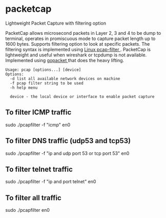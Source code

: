 # packetcap
Lightweight Packet Capture with filtering option 

PacketCap allows microsecond packets in Layer 2, 3 and 4 to be dump to terminal, operates in promiscuous mode to capture packet length up to 1600 bytes. Supports filtering option to look at specific packets. The filtering syntax is implemented using <a href="https://linux.die.net/man/7/pcap-filter"> Linux pcap-filter </a>. PacketCap is lightweight and useful when wireshark or tcpdump is not available. Implemented using <a href="https://github.com/google/gopacket/blob/master/pcap/pcap_unix.go"> gopacket </a> that does the heavy lifting.

```
Usage: pcap [options...] [device]
Options: 
  -d list all available network devices on machine
  -f pcap filter string to be used
  -h help menu
  
  device - the local device or interface to enable packet capture
  ```


## To filter ICMP traffic
sudo ./pcapfilter -f "icmp" en0

## To filter DNS traffic (udp53 and tcp53)
sudo ./pcapfilter -f "ip and udp port 53 or tcp port 53" en0

## To filter telnet traffic
sudo ./pcapfilter -f "ip and port telnet" en0

## To filter all traffic
sudo ./pcapfilter en0

